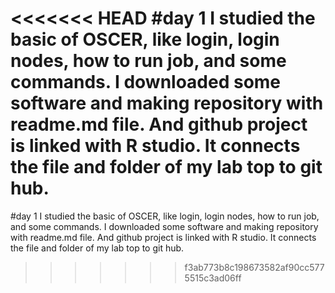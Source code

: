 <<<<<<< HEAD
#day 1
I studied the basic of OSCER, like login, login nodes, how to run job, and some commands. 
I downloaded some software and making repository with readme.md file. And github project is linked with R studio. It connects the file and folder of my lab top to git hub.
=======
#day 1
I studied the basic of OSCER, like login, login nodes, how to run job, and some commands. 
I downloaded some software and making repository with readme.md file. And github project is linked with R studio. It connects the file and folder of my lab top to git hub.
>>>>>>> f3ab773b8c198673582af90cc5775515c3ad06ff
